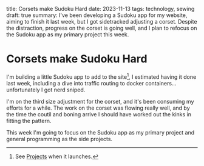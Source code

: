 title: Corsets make Sudoku Hard
date: 2023-11-13
tags: technology, sewing
draft: true
summary: I've been developing a Sudoku app for my website, aiming to finish it last week, but I got sidetracked adjusting a corset. Despite the distraction, progress on the corset is going well, and I plan to refocus on the Sudoku app as my primary project this week.

# Corsets make Sudoku Hard

I'm building a little Sudoku app to add to the site[^1], I estimated having it done last week, including a dive into traffic routing to docker containers... unfortunately I got nerd sniped. 

I'm on the third size adjustment for the corset, and it's been consuming my efforts for a while. The work on the corset was flowing really well, and by the time the coutil and boning arrive I should have worked out the kinks in fitting the pattern.

This week I'm going to focus on the Sudoku app as my primary project and general programming as the side projects. 

[^1]: See [Projects](http://just-the.tips/projects) when it launches.
